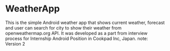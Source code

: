 # WeatherApp
This is the simple Android weather app that shows current weather, forecast and user can search for city to show their weather from openweathermap.org API. It was developed as a part from interview process for Internship Android Position in Cookpad Inc, Japan. note: Version 2
